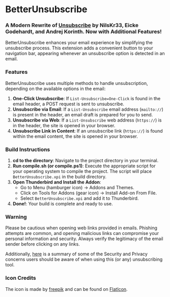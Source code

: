 # BetterUnsubscribe

### A Modern Rewrite of [Unsubscribe](https://addons.thunderbird.net/en-us/thunderbird/addon/unsub/) by NilsKr33, Eicke Godehardt, and Andrej Korinth. Now with Additional Features!

BetterUnsubscribe enhances your email experience by simplifying the unsubscribe process. This extension adds a convenient button to your navigation bar, appearing whenever an unsubscribe option is detected in an email.

### Features

BetterUnsubscribe uses multiple methods to handle unsubscription, depending on the available options in the email:

1. **One-Click Unsubscribe**: If `List-Unsubscribe=One-Click` is found in the email header, a POST request is sent to unsubscribe.
2. **Unsubscribe via Email**: If a `List-Unsubscribe` email address (`mailto://`) is present in the header, an email draft is prepared for you to send.
3. **Unsubscribe via Web**: If a `List-Unsubscribe` web address (`https://`) is in the header, the site is opened in your browser.
4. **Unsubscribe Link in Content**: If an unsubscribe link (`https://`) is found within the email content, the site is opened in your browser.

### Build Instructions

1. **cd to the directory**: Navigate to the project directory in your terminal.
2. **Run compile.sh (or compile.ps1)**: Execute the appropriate script for your operating system to compile the project. The script will place `BetterUnsubscribe.xpi` in the build directory.
3. **Open Thunderbird and Install the Addon**:
   - Go to Menu (hamburger icon) -> Addons and Themes.
   - Click on Tools for Addons (gear icon) -> Install Add-on From File.
   - Select `BetterUnsubscribe.xpi` and add it to Thunderbird.
4. **Done!**: Your build is complete and ready to use.

### Warning

Please be cautious when opening web links provided in emails. Phishing attempts are common, and opening malicious links can compromise your personal information and security. Always verify the legitimacy of the email sender before clicking on any links.

Additionally, [here](./Security%20Concerns.md) is a summary of some of the Security and Privacy concerns users should be aware of when using this (or any) unsubscribing tool.

### Icon Credits

The icon is made by [freepik](https://www.freepik.com) and can be found on [FlatIcon](https://www.flaticon.com/free-icon/email_121931).